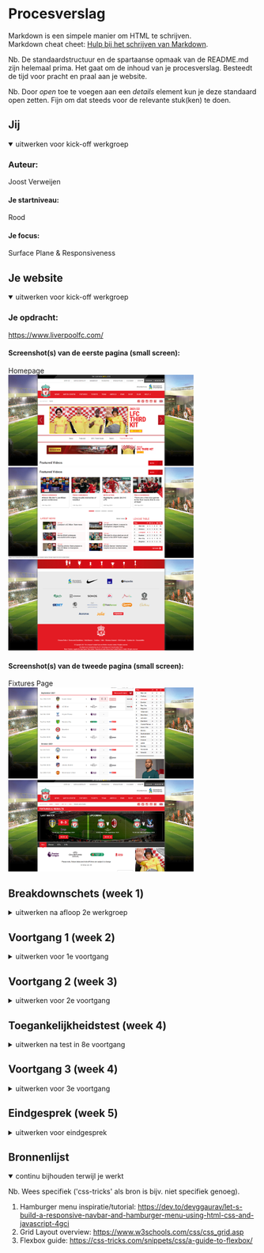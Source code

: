 # Procesverslag
Markdown is een simpele manier om HTML te schrijven.  
Markdown cheat cheet: [Hulp bij het schrijven van Markdown](https://github.com/adam-p/markdown-here/wiki/Markdown-Cheatsheet).

Nb. De standaardstructuur en de spartaanse opmaak van de README.md zijn helemaal prima. Het gaat om de inhoud van je procesverslag. Besteedt de tijd voor pracht en praal aan je website.

Nb. Door *open* toe te voegen aan een *details* element kun je deze standaard open zetten. Fijn om dat steeds voor de relevante stuk(ken) te doen.





## Jij

<details open>
<summary>uitwerken voor kick-off werkgroep</summary>

### Auteur:
Joost Verweijen

#### Je startniveau:
Rood

#### Je focus:
Surface Plane & Responsiveness
 
</details>





## Je website

<details open>
<summary>uitwerken voor kick-off werkgroep</summary>

### Je opdracht:
https://www.liverpoolfc.com/

#### Screenshot(s) van de eerste pagina (small screen): 
Homepage<br> 
<img src="images/Schermafbeelding 2021-09-15 151852.png" width="375px" alt="homescreen1">
<img src="images/Schermafbeelding 2021-09-15 151933.png" width="375px" alt="homescreen2">
<img src="images/Schermafbeelding 2021-09-15 151956.png" width="375px" alt="homescreen3">

#### Screenshot(s) van de tweede pagina (small screen):
Fixtures Page<br>
<img src="images/Schermafbeelding 2021-09-15 152134.png" width="375px" alt="fixturesscreen1">
<img src="images/Schermafbeelding 2021-09-15 152159.png" width="375px" alt="fixturesscreen2">
 
</details>





## Breakdownschets (week 1)

<details>
<summary>uitwerken na afloop 2e werkgroep</summary>

### de hele pagina: 
<img src="images/schets1.png" width="375px" alt="breakdown van de hele pagina">

### dynamisch deel (bijv menu): 
<img src="images/schets2.png" width="375px" alt="breakdown van een dynamisch deel">

</details>





## Voortgang 1 (week 2)

<details>
<summary>uitwerken voor 1e voortgang</summary>

### Stand van zaken
Ik heb een begin gemaakt aan het schrijven van mijn code. Ten eerste heb ik de HTML helemaal op orde gemaakt op basis van mijn breakdown-schetsen. Vervolgens ben ik aan de slag gegaan met het stylen van de header. Daar ben ik op het moment van de meeting nog mee bezig. Omdat ik nog niet wist dat het handiger was om te beginnen in het mobiele formaat ben ik in desktop begonnen, wat betekend dat ik na deze meeting daarmee aan de slag moet gaan.


### Verslag van meeting
Hier na afloop snel de uitkomsten van de meeting vastleggen

- Gezamenlijk lopen we nog wat achter, ik bijvoorbeeld doordat ik op desktop ben begonnen
- Tips van de docent om weer bij te komen: naar school gaan om te werken (betere concentratie)
- Huiswerk nog eens goed bekijken en dit ook bijhouden (dit deed ik zelf al goed)
- Een goede duidelijke planning voor jezelf maken

</details>





## Voortgang 2 (week 3)

<details>
<summary>uitwerken voor 2e voortgang</summary>

### Stand van zaken
Ik ben deze week aan de slag gegaan met het omzetten van mijn desktop versie naar een mobiele versie. Hierbij heb ik ook een mooie uitklapbare navigatie gemaakt met transitions. De header en de footer zijn nu helemaal afgerond en ook responsive. Vervolgens ben ik begonnen met de main-content van mijn website, en heb ik de eerste section gemaakt.
 

### Verslag van meeting
hier na afloop snel de uitkomsten van de meeting vastleggen

- Ik persoonlijk ben goed bezig, ik moet nog wel een beetje doorwerken om de site 'ready' te krijgen voor de toegankelijkheidstest, want daarvoor moet je een volledig werkende pagina hebben
- We hebben tips gekregen over het centreren van foto's door een probleem binnen Ryan's website
- Probeer zoveel mogelijk gebruik te maken van 1 soort eenheid, dus probeer bijvoorbeeld alles in px te doen, óf alles in em te doen

</details>





## Toegankelijkheidstest (week 4)

<details>
<summary>uitwerken na test in 8e voortgang</summary>

### Bevindingen
Lijst met je bevindingen die in de test naar voren kwamen:

#### Screenreader
Blinde mensen surfen over het internet door gebruik te maken van screenreaders, het is dus belangrijk om je website hier goed op af te stellen.

Je kan je website hiervoor toegankelijk maken door duidelijke alternatieve titels voor je afbeeldingen in te stellen, focus states te gebruiken bij je links en al je elementen duidelijke benamingen te geven.
 
<img src="images/foto1.jfif" width="375px" alt="testfoto1">
<img src="images/foto2.jfif" width="375px" alt="testfoto2">
<img src="images/foto3.jfif" width="375px" alt="testfoto3">


#### Slechtziend
Er zijn ook mensen die niet helemaal blind zijn, maar een beperkt zicht hebben. Deze mensen gebruiken niet altijd screenreaders maar lopen toch wel eens tegen problemen aan bij het bekijken van een website.

Vanwege deze doelgroep is het essentieel om ervoor te zorgen dat de contrasten binnen je website op orde zijn. Wanneer je bijvoorbeeld rode tekst op een zwarte achtergrond hebt is dit heel moeilijk te lezen, in vergelijking met zwart op wit, want dan weer het beste contrast is. Uiteraard is dit niet voor ieder slechtziend persoon hetzelfde en heeft ieder zijn voorkeuren qua kleuren, dus je website afstellen op iedereen zou niet haalbaar zijn.
 
<img src="images/foto4.jfif" width="375px" alt="testfoto4">


#### Motorische problemen
Wanneer men motorische problemen heeft is het erg lastig om een website te navigeren.

Voor motorische problemen is lastig een perfecte oplossing te vinden, aangezien deze mensen het altijd lastig zullen hebben. Wel kan je ze al een heel stuk helpen, door op mobiele sites bijvoorbeeld grote, makkelijk klikbare knoppen te maken. 

</details>





## Voortgang 3 (week 4)

<details>
<summary>uitwerken voor 3e voortgang</summary>

### Stand van zaken
De eerste pagina van mijn website is helemaal af, ik heb dan ook de toegankelijkheidstest kunnen uitvoeren. Mijn website werkt goed op de mobiele en de desktop versie, en is dus deels responsive. Ook heb ik een aantal hover states en animaties toegevoegd om de surface plane van mijn website te verbeteren. Het enige wat nu nog te doen is voor de aankomende week is het maken van de tweede pagina en de puntjes op de i zetten.

### Verslag van meeting
hier na afloop snel de uitkomsten van de meeting vastleggen

- Als ik voor de responsiveness wilde gaan moet ik de hele website responsive maken, dus ook de tussenformaten zoals iPad moeten er goed uit zien
- Het is leuk om te spelen met extra toevoegingen voor je site als je tijd over hebt, bijvoorbeeld leuke animaties of easter eggs
- We zijn allemaal goed bezig!

</details>





## Eindgesprek (week 5)

<details>
<summary>uitwerken voor eindgesprek</summary>

### Stand van zaken
Het is tijd om de website af te ronden! Ten eerste heb ik de tweede pagina gemaakt, en deze gelijk responsive gemaakt. Verder heb ik er ook voor gezorgd dat de website volledig responsive is, dus dat de tussenformaten er ook goed uit zien. Tot slot heb ik alle puntjes op de i gezet, zoals het netter maken van mijn css en het schrijven van deze README.

### Screenshot(s)

<img src="images/screen1.png" width="375px" alt="screenshot 1">
<img src="images/screen2.png" width="375px" alt="screenshot 2">
 <img src="images/screen3.png" width="375px" alt="screenshot 3">
 <img src="images/screen4.png" width="375px" alt="screenshot 4">
 <img src="images/screen5.png" width="375px" alt="screenshot 5">
 <img src="images/screen6.png" width="375px" alt="screenshot 6">
 <img src="images/screen7.png" width="375px" alt="screenshot 7">
 <img src="images/screen8.png" width="375px" alt="screenshot 8">

</details>





## Bronnenlijst

<details open>
<summary>continu bijhouden terwijl je werkt</summary>

Nb. Wees specifiek ('css-tricks' als bron is bijv. niet specifiek genoeg).

1. Hamburger menu inspiratie/tutorial: https://dev.to/devggaurav/let-s-build-a-responsive-navbar-and-hamburger-menu-using-html-css-and-javascript-4gci
2. Grid Layout overview: https://www.w3schools.com/css/css_grid.asp
3. Flexbox guide: https://css-tricks.com/snippets/css/a-guide-to-flexbox/

</details>
